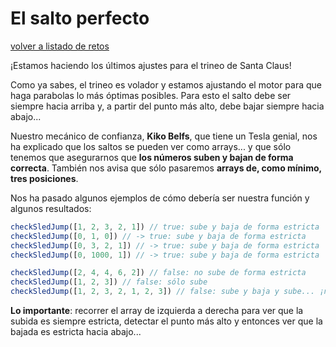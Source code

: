 # El salto perfecto
[volver a listado de retos](../README.md)

¡Estamos haciendo los últimos ajustes para el trineo de Santa Claus!

Como ya sabes, el trineo es volador y estamos ajustando el motor para que haga parabolas lo más óptimas posibles. Para esto el salto debe ser siempre hacia arriba y, a partir del punto más alto, debe bajar siempre hacia abajo...

Nuestro mecánico de confianza, **Kiko Belfs**, que tiene un Tesla genial, nos ha explicado que los saltos se pueden ver como arrays... y que sólo tenemos que asegurarnos que **los números suben y bajan de forma correcta**. También nos avisa que sólo pasaremos **arrays de, como mínimo, tres posiciones**.

Nos ha pasado algunos ejemplos de cómo debería ser nuestra función y algunos resultados:

```ts
checkSledJump([1, 2, 3, 2, 1]) // true: sube y baja de forma estricta
checkSledJump([0, 1, 0]) // -> true: sube y baja de forma estricta
checkSledJump([0, 3, 2, 1]) // -> true: sube y baja de forma estricta
checkSledJump([0, 1000, 1]) // -> true: sube y baja de forma estricta

checkSledJump([2, 4, 4, 6, 2]) // false: no sube de forma estricta
checkSledJump([1, 2, 3]) // false: sólo sube
checkSledJump([1, 2, 3, 2, 1, 2, 3]) // false: sube y baja y sube... ¡no vale!
```

**Lo importante**: recorrer el array de izquierda a derecha para ver que la subida es siempre estricta, detectar el punto más alto y entonces ver que la bajada es estricta hacia abajo...